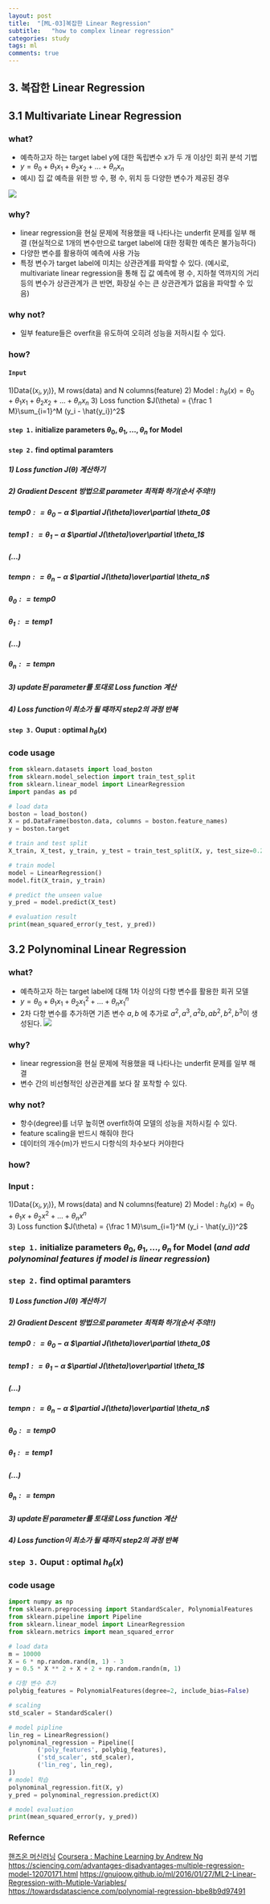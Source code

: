 ```yaml
---
layout: post
title:  "[ML-03]복잡한 Linear Regression"
subtitle:   "how to complex linear regression"
categories: study
tags: ml
comments: true
---
```


## 3. 복잡한 Linear Regression
## 3.1 Multivariate Linear Regression

### what?
- 예측하고자 하는 target label y에 대한 독립변수 x가 두 개 이상인 회귀 분석 기법
- $y = \theta_0 + \theta_1x_1 + \theta_2x_2 +...+ \theta_nx_n$  
- 예시) 집 값 예측을 위한 방 수, 평 수, 위치 등 다양한 변수가 제공된 경우

<img src = 'C:\Users\default.DESKTOP-S5Q9GAA\Documents\Programs\isme2n.github.io\assets\img\multivariate.png'></img>


### why?
- linear regression을 현실 문제에 적용했을 때 나타나는 underfit 문제를 일부 해결
  (현실적으로 1개의 변수만으로 target label에 대한 정확한 예측은 불가능하다)
- 다양한 변수를 활용하여 예측에 사용 가능
- 특정 변수가 target label에 미치는 상관관계를 파악할 수 있다. 
(예시로, multivariate linear regression을 통해 집 값 예측에 평 수, 지하철 역까지의 거리 등의 변수가 상관관계가 큰 반면, 화장실 수는 큰 상관관계가 없음을 파악할 수 있음)

### why not?
- 일부 feature들은 overfit을 유도하여 오히려 성능을 저하시킬 수 있다. 

### how?
#### ```Input``` 
1)Data{($x_i, y_i$)}, M rows(data) and N columns(feature)
2) Model : $h_\theta(x) = \theta_0 + \theta_1x_1 + \theta_2x_2 +...+ \theta_nx_n$
3) Loss function  $J(\theta) = {\frac 1 M}\sum_{i=1}^M (y_i - \hat{y_i})^2$ 
#### ```step 1.``` initialize parameters $\theta_0, \theta_1, ... , \theta_n$ for Model 
#### ```step 2.``` find optimal paramters
##### 1)  Loss function $J(\theta)$ 계산하기
##### 2) Gradient Descent 방법으로 parameter 최적화 하기(순서 주의!!)
##### $temp0 : = \theta_0 - \alpha$ $\partial J(\theta)\over\partial \theta_0$
##### $temp1 : = \theta_1 - \alpha$ $\partial J(\theta)\over\partial \theta_1$
##### (...)
##### $tempn : = \theta_n - \alpha$ $\partial J(\theta)\over\partial \theta_n$
##### $\theta_0 : = temp0$
##### $\theta_1 : = temp1$
##### (...)
##### $\theta_n : = tempn$
##### 3) update된 parameter를 토대로 Loss function 계산
##### 4) Loss function이 최소가 될 때까지 step2의 과정 반복
#### ```step 3.``` Ouput : optimal $h_\theta(x)$
### code usage
```python
from sklearn.datasets import load_boston
from sklearn.model_selection import train_test_split
from sklearn.linear_model import LinearRegression
import pandas as pd

# load data 
boston = load_boston()
X = pd.DataFrame(boston.data, columns = boston.feature_names)
y = boston.target

# train and test split
X_train, X_test, y_train, y_test = train_test_split(X, y, test_size=0.25)

# train model
model = LinearRegression()
model.fit(X_train, y_train)

# predict the unseen value
y_pred = model.predict(X_test)

# evaluation result
print(mean_squared_error(y_test, y_pred))
```


## 3.2 Polynominal Linear Regression

### what?
- 예측하고자 하는 target label에 대해 1차 이상의 다항 변수를 활용한 회귀 모델
- $y = \theta_0 + \theta_1x_1 + \theta_2x_1^2 +...+ \theta_nx_1^n$  
- 2차 다항 변수를 추가하면 기존 변수 $a,b$ 에 추가로 $a^2, a^3, a^2b, ab^2, b^2, b^3$이 생성된다. 
<img src = 'C:\Users\default.DESKTOP-S5Q9GAA\Documents\Programs\isme2n.github.io\assets\img\poly.png'></img>

### why?
- linear regression을 현실 문제에 적용했을 때 나타나는 underfit 문제를 일부 해결
- 변수 간의 비선형적인 상관관계를 보다 잘 포착할 수 있다. 

### why not?
- 항수(degree)를 너무 높히면 overfit하여 모델의 성능을 저하시킬 수 있다. 
- feature scaling을 반드시 해줘야 한다 
- 데이터의 개수(m)가 반드시 다항식의 차수보다 커야한다

### how?
### Input : 
1)Data{($x_i, y_i$)}, M rows(data) and N columns(feature)
2) Model : $h_\theta(x) = \theta_0 + \theta_1x + \theta_2x^2 +...+ \theta_nx^n$  
3) Loss function  $J(\theta) = {\frac 1 M}\sum_{i=1}^M (y_i - \hat{y_i})^2$ 
### ```step 1.``` initialize parameters $\theta_0, \theta_1, ... , \theta_n$ for Model (***and add polynominal features if model is linear regression***)
### ```step 2.``` find optimal paramters
##### 1)  Loss function $J(\theta)$ 계산하기
##### 2) Gradient Descent 방법으로 parameter 최적화 하기(순서 주의!!)
##### $temp0 : = \theta_0 - \alpha$ $\partial J(\theta)\over\partial \theta_0$
##### $temp1 : = \theta_1 - \alpha$ $\partial J(\theta)\over\partial \theta_1$
##### (...)
##### $tempn : = \theta_n - \alpha$ $\partial J(\theta)\over\partial \theta_n$
##### $\theta_0 : = temp0$
##### $\theta_1 : = temp1$
##### (...)
##### $\theta_n : = tempn$
##### 3) update된 parameter를 토대로 Loss function 계산
##### 4) Loss function이 최소가 될 때까지 step2의 과정 반복
### ```step 3.``` Ouput : optimal $h_\theta(x)$
### code usage
```python
import numpy as np
from sklearn.preprocessing import StandardScaler, PolynomialFeatures
from sklearn.pipeline import Pipeline
from sklearn.linear_model import LinearRegression
from sklearn.metrics import mean_squared_error

# load data
m = 10000
X = 6 * np.random.rand(m, 1) - 3
y = 0.5 * X ** 2 + X + 2 + np.random.randn(m, 1)

# 다항 변수 추가
polybig_features = PolynomialFeatures(degree=2, include_bias=False)

# scaling
std_scaler = StandardScaler()

# model pipline
lin_reg = LinearRegression()
polynominal_regression = Pipeline([
        ('poly_features', polybig_features),
        ('std_scaler', std_scaler),
        ('lin_reg', lin_reg),
])
# model 학습
polynominal_regression.fit(X, y)
y_pred = polynominal_regression.predict(X)

# model evaluation
print(mean_squared_error(y, y_pred))
```

### Refernce
[핸즈온 머신러닝](https://github.com/rickiepark/handson-ml)
[Coursera : Machine Learning by Andrew Ng](https://www.coursera.org/learn/machine-learning/home/welcome)
https://sciencing.com/advantages-disadvantages-multiple-regression-model-12070171.html
https://gnujoow.github.io/ml/2016/01/27/ML2-Linear-Regression-with-Mutiple-Variables/
https://towardsdatascience.com/polynomial-regression-bbe8b9d97491

